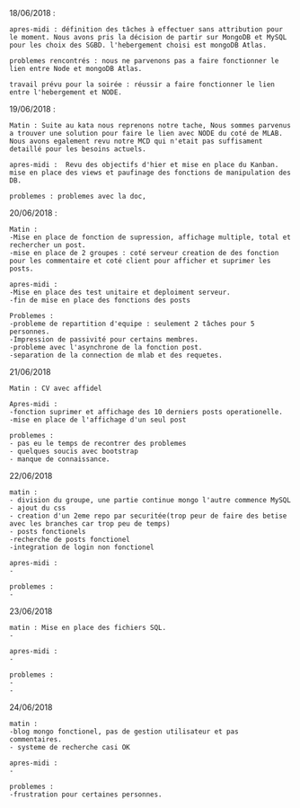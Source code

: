 18/06/2018 : 

    apres-midi : définition des tâches à effectuer sans attribution pour le moment. Nous avons pris la décision de partir sur MongoDB et MySQL pour les choix des SGBD. l'hebergement choisi est mongoDB Atlas. 

    problemes rencontrés : nous ne parvenons pas a faire fonctionner le lien entre Node et mongoDB Atlas.

    travail prévu pour la soirée : réussir a faire fonctionner le lien entre l'hebergement et NODE.


19/06/2018 : 

    Matin : Suite au kata nous reprenons notre tache, Nous sommes parvenus a trouver une solution pour faire le lien avec NODE du coté de MLAB. Nous avons egalement revu notre MCD qui n'etait pas suffisament detaillé pour les besoins actuels.

    apres-midi :  Revu des objectifs d'hier et mise en place du Kanban. mise en place des views et paufinage des fonctions de manipulation des DB.

    problemes : problemes avec la doc,  

20/06/2018 : 

    Matin : 
    -Mise en place de fonction de supression, affichage multiple, total et rechercher un post.
    -mise en place de 2 groupes : coté serveur creation de des fonction pour les commentaire et coté client pour afficher et suprimer les posts. 

    apres-midi : 
    -Mise en place des test unitaire et deploiment serveur.
    -fin de mise en place des fonctions des posts

    Problemes : 
    -probleme de repartition d'equipe : seulement 2 tâches pour 5 personnes.
    -Impression de passivité pour certains membres.
    -probleme avec l'asynchrone de la fonction post.
    -separation de la connection de mlab et des requetes.

21/06/2018

    Matin : CV avec affidel

    Apres-midi : 
    -fonction suprimer et affichage des 10 derniers posts operationelle.
    -mise en place de l'affichage d'un seul post

    problemes :
    - pas eu le temps de recontrer des problemes
    - quelques soucis avec bootstrap
    - manque de connaissance.

22/06/2018

    matin : 
    - division du groupe, une partie continue mongo l'autre commence MySQL
    - ajout du css
    - creation d'un 2eme repo par securitée(trop peur de faire des betise avec les branches car trop peu de temps)
    - posts fonctionels
    -recherche de posts fonctionel
    -integration de login non fonctionel

    apres-midi :
    -

    problemes :
    - 

23/06/2018

    matin : Mise en place des fichiers SQL.
    -

    apres-midi :
    -

    problemes : 
    - 
    - 

24/06/2018

    matin : 
    -blog mongo fonctionel, pas de gestion utilisateur et pas commentaires.
    - systeme de recherche casi OK

    apres-midi :
    - 

    problemes :
    -frustration pour certaines personnes.
